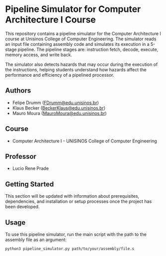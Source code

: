 # Pipeline Simulator for Computer Architecture I Course

This repository contains a pipeline simulator for the Computer Architecture I course at Unisinos College of Computer Engineering. The simulator reads an input file containing assembly code and simulates its execution in a 5-stage pipeline. 
The pipeline stages are: instruction fetch, decode, execute, memory access, and write back.

The simulator also detects hazards that may occur during the execution of the instructions, helping students understand how hazards affect the performance and efficiency of a pipelined processor.

## Authors

- Felipe Drumm (FDrumm@edu.unisinos.br)
- Klaus Becker (BeckerKlaus@edu.unisinos.br)
- Mauro Moura  (MauroMoura@edu.unisinos.br)

## Course

- Computer Architecture I - UNISINOS College of Computer Engineering

## Professor

- Lucio Rene Prade

## Getting Started

This section will be updated with information about prerequisites, dependencies, and installation or setup processes once the project has been developed.

## Usage

To use this pipeline simulator, run the main script with the path to the assembly file as an argument:

```bash
python3 pipeline_simulator.py path/to/your/assembly/file.s
